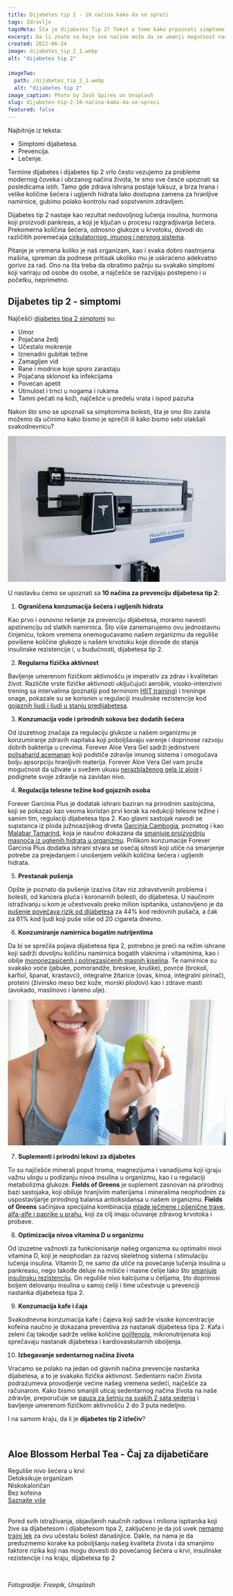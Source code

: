 ```yaml
---
title: Dijabetes tip 2 - 10 načina kako da se spreči
tags: Zdravlje
tagsMeta: Šta je dijabetes Tip 2? Tekst o tome kako prpoznati simptome i šta učiniti kako biste pomogli svomwe zdravlju? 
excerpt: Da li znate na koje sve načine može da se umanji mogućnost nastanka dijabetesa?
created: 2022-06-24
image: dijabetes_tip_2_1.webp
alt: "dijabetes tip 2"

imageTwo:
  path: /dijabetes_tip_2_1.webp
  alt: "dijabetes tip 2"
image_caption: Photo by Josh Spires on Unsplash
slug: dijabetes-tip-2-10-nacina-kako-da-se-spreci
featured: false
---
```



<div class="text-component line-height-lg v-space-md">

<div class="tldr-box">
  <div class="tldr-box__content">
	<span class="text-base font-bold">Najbitnije iz teksta:</span>
    <ul class="list list--ul margin-top-sm margin-bottom-0">
      <li>Simptomi dijabetesa.</li>
      <li>Prevencija.</li>
      <li>Lečenje.</li>
    </ul>
  </div>
</div>

Termine dijabetes i dijabetes tip 2 vrlo često vezujemo za probleme modernog čoveka i ubrzanog načina života, te smo sve česće upoznati sa posledicama istih. Tamo gde zdrava ishrana postaje luksuz, a brza hrana i velike količine šećera i ugljenih hidrata lako dostupna zamena za hranljive namirnice, gubimo polako kontrolu nad sopstvenim zdravljem.



Dijabetes tip 2 nastaje kao rezultat nedovoljnog lučenja insulina, hormona koji proizvodi pankreas, a koji je ključan u procesu razgradjivanja šećera. Prekomerna količina šećera, odnosno glukoze u krvotoku, dovodi do različitih poremećaja [cirkulatornog, imunog i nervnog sistema](https://www.mayoclinic.org/diseases-conditions/type-2-diabetes/symptoms-causes/syc-20351193).

Pitanje je vremena koliko je naš organizam, kao i svaka dobro nastrojena mašina, spreman da podnese pritisak ukoliko mu je uskraćeno adekvatno gorivo za rad. Ono na šta treba da obratimo pažnju su svakako simptomi koji variraju od osobe do osobe, a najčešće se razvijaju postepeno i u početku, neprimetno.

## Dijabetes tip 2 - simptomi

Najčešći [dijabetes tipa 2 simptomi](https://www.mayoclinic.org/diseases-conditions/type-2-diabetes/symptoms-causes/syc-20351193) su:

- Umor
- Pojačana žedj
- Učestalo mokrenje
- Iznenadni gubitak težine
- Zamagljen vid
- Rane i modrice koje sporo zarastaju
- Pojačana sklonost ka infekcijama
- Povećan apetit
- Utrnulost i trnci u nogama i rukama
- Tamni pečati na koži, najčešće u predelu vrata i ispod pazuha

Nakon što smo se upoznali sa simptomima bolesti, šta je ono što zaista možemo da učinimo kako bismo je sprečili ili kako bismo sebi olakšali svakodnevnicu? 

![dijabetes tip 2 ishrana](./images/dijabetes_tip_2_2.webp)

U nastavku ćemo se upoznati sa **10 načina za prevenciju dijabetesa tip 2**:

1. **Ograničena konzumacija šećera i ugljenih hidrata**

Kao prvo i osnovno rešenje za prevenciju dijabetesa, moramo navesti apstinenciju od slatkih namirnica. Što više zanemarujemo ovu jednostavnu činjenicu, tokom vremena onemogućavamo našem organizmu da reguliše povišene količine glukoze u našem krvotoku koje dovode do stanja insulinske rezistencije i, u budućnosti, dijabetesa tip 2.


2. **Regularna fizička aktivnost**

Bavljenje umerenom fizičkom aktivnošću je imperativ za zdrav i kvalitetan život.
Različite vrste fizičke aktivnosti uključujući aerobik, visoko-intenzivni trening sa intervalima (poznatiji pod terminom [HIIT training](https://www.healthline.com/nutrition/benefits-of-hiit#TOC_TITLE_HDR_8)) i treninge snage, pokazale su se korisnim u regulaciji insulinske rezistencije kod [gojaznih ljudi i ljudi u stanju predijabetesa](https://www.healthline.com/nutrition/prevent-diabetes).


3. **Konzumacija vode i prirodnih sokova bez dodatih šećera**

Od izuzetnog značaja za regulaciju glukoze u našem organizmu je konzumiranje zdravih napitaka koji poboljšavaju varenje i doprinose razvoju dobrih bakterija u crevima. Forever Aloe Vera Gel sadrži jedinstveni [polisaharid acemanan](https://flpshop.rs/napici/11837/forever-aloe-vera-gel/360000954255/personal.html) koji podstiče zdravlje imunog sistema i omogućava bolju apsorpciju hranljivih materija. Forever Aloe Vera Gel vam pruža mogućnost da uživate u svežem ukusu [nerazblaženog gela iz aloje](https://flpshop.rs/napici/11837/forever-aloe-vera-gel/360000954255/personal.html) i podignete svoje zdravlje na zavidan nivo.


4. **Regulacija telesne težine kod gojaznih osoba**

Forever Garcinia Plus je dodatak ishrani baziran na prirodnim sastojcima, koji se pokazao kao veoma koristan prvi korak ka redukciji telesne težine i samim tim, regulaciji dijabetesa tipa 2. Kao glavni sastojak navodi se supstanca iz ploda južnoazijskog drveta [Garcinia Cambogia](https://flpshop.rs/regulacija-telesne-tezine/11656/forever-garcinia-plus/360000954255/personal.html), poznatog i kao [Malabar Tamarind](https://flpshop.rs/regulacija-telesne-tezine/11656/forever-garcinia-plus/360000954255/personal.html), koja je naučno dokazana da [smanjuje proizvodnju masnoća iz ugljenih hidrata u organizmu](https://flpshop.rs/regulacija-telesne-tezine/11656/forever-garcinia-plus/360000954255/personal.html). Prilikom konzumacije Forever Garcinia Plus dodatka ishrani stvara se osećaj sitosti koji utiče na smanjenje potrebe za prejedanjem i unošenjem velikih količina šećera i ugljenih hidrata.

5. **Prestanak pušenja**

Opšte je poznato da pušenje izaziva čitav niz zdravstvenih problema i bolesti, od kancera pluća i koronarnih bolesti, do dijabetesa. U naučnom istraživanju u kom je učestvovalo preko milion ispitanika, ustanovljeno je da [pušenje povećava rizik od dijabetesa](https://www.healthline.com/nutrition/prevent-diabetes) za 44% kod redovnih pušača, a čak za 61% kod ljudi koji puše više od 20 cigareta dnevno.

6. **Konzumiranje namirnica bogatim nutrijentima**

Da bi se sprečila pojava dijabetesa tipa 2, potrebno je preći na režim ishrane koji sadrži dovoljnu količinu namirnica bogatih vlaknima i vitaminima, kao i obilje [mononezasićenh i polinezasićenih masnih kiselina](https://www.healthline.com/health/type-2-diabetes/best-meal-plans). Te namirnice su svakako voće (jabuke, pomorandže, breskve, kruške), povrće (brokoli, karfiol, španat, krastavci), integralne žitarice (ovas, kinoa, integralni pirinač), proteini (živinsko meso bez kože, morski plodovi) kao i zdrave masti (avokado, maslinovo i laneno ulje).

![prirodni lek za dijabetes tip 2](./images/dijabetes-tip-2-slika3.jpg)

7. **Suplementi i prirodni lekovi za dijabetes**

To su najčešće minerali poput hroma, magnezijuma i vanadijuma koji igraju važnu ulogu u podizanju nivoa insulina u organizmu, kao i u regulaciji metabolizma glukoze. **Fields of Greens** je suplement zasnovan na prirodnoj bazi sastojaka, koji obiluje hranjivim materijama i mineralima neophodnim za uspostavljanje prirodnog balansa antioksidansa u našem organizmu. **Fields of Greens** sačinjava specijalna kombinacija [mlade ječmene i pšenične trave, alfa-alfe i paprike u prahu](https://flpshop.rs/dodaci-ishrani/11632/fields-of-greens/360000954255/personal.html), koji za cilj imaju očuvanje zdravog krvotoka i probave. 


8. **Optimizacija nivoa vitamina D u organizmu**

Od izuzetne važnosti za funkcionisanje našeg organizma su optimalni nivoi vitamina D, koji je neophodan za razvoj skeletnog sistema i stimulaciju lučenja insulina.
Vitamin D, ne samo da utiče na povećanje lučenja insulina u pankreasu, nego takođe deluje na mišiće i masne ćelije tako što [smanjuje insulinsku rezistenciju](https://poliklinikaconsilium.com/vitamin-d-i-secerna-bolest/). On reguliše nivo kalcijuma u ćelijama, što doprinosi boljem delovanju insulina u samoj ćeliji i time učestvuje u prevenciji nastanka dijabetesa tipa 2.


9.  **Konzumacija kafe i čaja**

Svakodnevna konzumacija kafe i čajeva koji sadrže visoke koncentracije kofeina naučno je dokazana preventiva za nastanak dijabetesa tipa 2. Kafa i zeleni čaj takodje sadrže velike količine [polifenola](https://www.healthline.com/nutrition/prevent-diabetes), mikronutrijenata koji sprečavaju nastanak dijabetesa i kardiovaskularnih oboljenja.

10. **Izbegavanje sedentarnog načina života**

Vraćamo se polako na jedan od glavnih načina prevencije nastanka dijabetesa, a to je svakako fizička aktivnost. Sedentarni način života podrazumeva provodjenje većine našeg vremena sedeći, najčešće za računarom. Kako bismo smanjili uticaj sedentarnog načina života na naše zdravlje, preporučuje se [pauza za šetnju na svakih 2 sata sedenja](https://www.health.harvard.edu/blog/move-more-every-day-to-combat-a-sedentary-lifestyle-2018052413913) i bavljenje umerenom fizičkom aktivnošću 2 do 3 puta nedeljno.


I na samom kraju, da li je **dijabetes tip 2 izlečiv**?



<br>

<div class="text-component__block padding-y-md padding-x-md radius-lg margin-top-md bg-white">
	<div class="grid gap-sm">
		<div class="col-4@md">
			<g-image class="" src="~/assets/img/forever_aloe_blossom_herbal_tea.webp" alt="insulinska rezistencija čaj"></g-image>
		</div> 
		<div class="col-8@md">
			<div class="flex flex-wrap gap-sm items-center">
				<div class="">
					<h2 class="text-lg">Aloe Blossom Herbal Tea - Čaj za dijabetičare</h2>
				</div>
        <div class="grid margin-bottom-lg gap-xxs">
					<div class="flex items-center text-sm">
						<g-image style="width: auto !important;" class="margin-left-important" src="~/assets/img/check.svg"></g-image>
						Reguliše nivo šećera u krvi
					</div>
          <div class="flex items-center text-sm">
						<g-image style="width: auto !important;" class="margin-left-important" src="~/assets/img/check.svg"></g-image>
						Detoksikuje organizam
					</div>
          <div class="flex items-center text-sm">
						<g-image style="width: auto !important;" class="margin-left-important" src="~/assets/img/check.svg"></g-image>
						 Niskokaloričan
					</div>
           <div class="flex items-center text-sm">
						<g-image style="width: auto !important;" class="margin-left-important" src="~/assets/img/check.svg"></g-image>
						Bez kofeina
					</div>
        </div>
			</div>
			<div class="flex gap-md@sm gap-md flex-column flex-row@sm padding-top-lg justify-between@sm items-center">
				<a href="/napici/aloe-tea/" class="kupiteCTA btn btn--primary flex-grow center-between@lg justify-center btn--md">
					Saznajte više
				</a>
				<g-image style="width: auto !important;" class="" src="~/assets/img/logo-futer.png"></g-image>
			</div>
		</div>
	</div>
</div>

<br>

Pored svih istraživanja, objavljenih naučnih radova i miliona ispitanika koji žive sa dijabetesom i dijabetesom tipa 2, zaključeno je da još uvek [nemamo trajni lek](https://www.webmd.com/diabetes/guide/is-there-a-diabetes-cure) za ovu učestalu bolest današnjice. Dakle, na nama je da preduzmemo korake ka poboljšanju našeg kvaliteta života i da smanjimo faktore rizika koji nas mogu dovesti do povećanog šećera u krvi, insulinske rezistencije i na kraju, dijabetesa tip 2

<br>

*Fotogradije: Freepik, Unsplash*

</div>